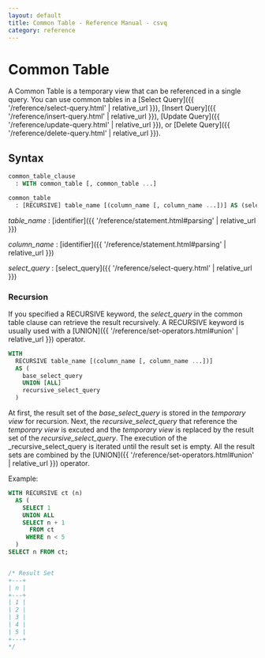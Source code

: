 ```yaml
---
layout: default
title: Common Table - Reference Manual - csvq
category: reference
---
```


# Common Table

A Common Table is a temporary view that can be referenced in a single query.
You can use common tables in a [Select Query]({{ '/reference/select-query.html' | relative_url }}), [Insert Query]({{ '/reference/insert-query.html' | relative_url }}), [Update Query]({{ '/reference/update-query.html' | relative_url }}), or [Delete Query]({{ '/reference/delete-query.html' | relative_url }}).

## Syntax

```sql
common_table_clause
  : WITH common_table [, common_table ...]

common_table
  : [RECURSIVE] table_name [(column_name [, column_name ...])] AS (select_query)
```

_table_name_
: [identifier]({{ '/reference/statement.html#parsing' | relative_url }})

_column_name_
: [identifier]({{ '/reference/statement.html#parsing' | relative_url }})

_select_query_
: [select_query]({{ '/reference/select-query.html' | relative_url }})

### Recursion

If you specified a RECURSIVE keyword, the _select_query_ in the common table clause can retrieve the result recursively.
A RECURSIVE keyword is usually used with a [UNION]({{ '/reference/set-operators.html#union' | relative_url }}) operator.

```sql
WITH
  RECURSIVE table_name [(column_name [, column_name ...])]
  AS (
    base_select_query
    UNION [ALL]
    recursive_select_query
  )
```

At first, the result set of the _base_select_query_ is stored in the _temporary view_ for recursion.
Next, the _recursive_select_query_ that reference the _temporary view_ is excuted and the _temporary view_ is replaced by the result set of the _recursive_select_query_.
The execution of the _recursive_select_query is iterated until the result set is empty.
All the result sets are combined by the [UNION]({{ '/reference/set-operators.html#union' | relative_url }}) operator.

Example:
```sql
WITH RECURSIVE ct (n)
  AS (
    SELECT 1
    UNION ALL
    SELECT n + 1
      FROM ct
     WHERE n < 5
  )
SELECT n FROM ct;


/* Result Set
+---+
| n |
+---+
| 1 |
| 2 |
| 3 |
| 4 |
| 5 |
+---+
*/
```
